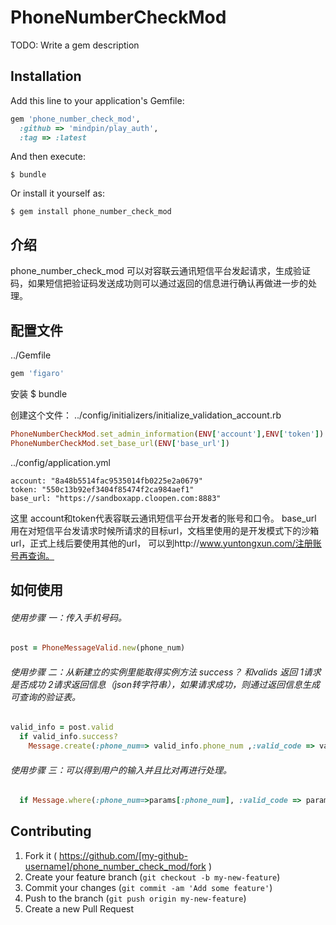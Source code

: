 # PhoneNumberCheckMod

TODO: Write a gem description

## Installation

Add this line to your application's Gemfile:

```ruby
gem 'phone_number_check_mod', 
  :github => 'mindpin/play_auth',
  :tag => :latest
```

And then execute:

    $ bundle

Or install it yourself as:

    $ gem install phone_number_check_mod

## 介绍

phone_number_check_mod 可以对容联云通讯短信平台发起请求，生成验证码，如果短信把验证码发送成功则可以通过返回的信息进行确认再做进一步的处理。   
## 配置文件

../Gemfile
```ruby
gem 'figaro'  
```

安装
$ bundle

创建这个文件：
../config/initializers/initialize_validation_account.rb
```ruby
PhoneNumberCheckMod.set_admin_information(ENV['account'],ENV['token'])
PhoneNumberCheckMod.set_base_url(ENV['base_url'])
```
../config/application.yml
```ymal
account: "8a48b5514fac9535014fb0225e2a0679"
token: "550c13b92ef3404f85474f2ca984aef1"
base_url: "https://sandboxapp.cloopen.com:8883"
```

这里 account和token代表容联云通讯短信平台开发者的账号和口令。
base_url 用在对短信平台发请求时候所请求的目标url，文档里使用的是开发模式下的沙箱url，正式上线后要使用其他的url，
可以到http://www.yuntongxun.com/注册账号再查询。

## 如何使用
###### 使用步骤 一：传入手机号码。
```ruby
post = PhoneMessageValid.new(phone_num) 
```
######  使用步骤 二：从新建立的实例里能取得实例方法 success？ 和valids 返回 1请求是否成功 2请求返回信息（json转字符串），如果请求成功，则通过返回信息生成可查询的验证表。
```ruby
valid_info = post.valid
  if valid_info.success?
    Message.create(:phone_num=> valid_info.phone_num ,:valid_code => valid_info.valid_code)
```
######  使用步骤 三：可以得到用户的输入并且比对再进行处理。
```ruby
  if Message.where(:phone_num=>params[:phone_num], :valid_code => params[:validation]).empty?
```
## Contributing

1. Fork it ( https://github.com/[my-github-username]/phone_number_check_mod/fork )
2. Create your feature branch (`git checkout -b my-new-feature`)
3. Commit your changes (`git commit -am 'Add some feature'`)
4. Push to the branch (`git push origin my-new-feature`)
5. Create a new Pull Request
